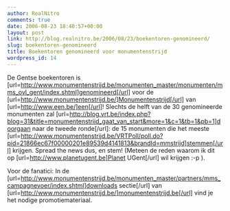 ```yaml
---
author: RealNitro
comments: true
date: 2006-08-23 18:40:57+00:00
layout: post
link: http://blog.realnitro.be/2006/08/23/boekentoren-genomineerd/
slug: boekentoren-genomineerd
title: Boekentoren genomineerd voor monumentenstrijd
wordpress_id: 14
---
```


De Gentse boekentoren is [url=http://www.monumentenstrijd.be/monumenten_master/monumenten/mms_ovl_gent/index.shtml]genomineerd[/url] voor de [url=http://www.monumentenstrijd.be/]Monumentenstrijd[/url] van [url=http://www.een.be/]een[/url]! Slechts de helft van de 30 genomineerde monumenten zal [url=http://blog.vrt.be/index.php?blog=31&title=monumentenstrijd_gaat_van_start&more=1&c=1&tb=1&pb=1]doorgaan naar de tweede ronde[/url]: de 15 monumenten die het meeste [url=http://www.monumentenstrijd.be/VRTPoll/poll.do?pid=21866ec67f00000201e89539d4141813&brandId=mmstrijd]stemmen[/url] krijgen. Spread the news dus, en stem! (Meteen de reden waarom ik dit op [url=http://www.planetugent.be]Planet UGent[/url] wil krijgen :-p ).

Voor de fanatici: In de [url=http://www.monumentenstrijd.be/monumenten_master/partners/mms_campagnevoer/index.shtml]downloads sectie[/url] van [url=http://www.monumentenstrijd.be/]monumentenstrijd.be[/url] vind je het nodige promotiemateriaal.
